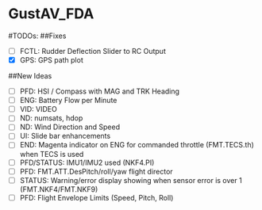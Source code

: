 # GustAV_FDA
#TODOs:
##Fixes
- [ ] FCTL: Rudder Deflection Slider to RC Output  
- [x] GPS: GPS path plot

##New Ideas

- [ ] PFD: HSI / Compass with MAG and TRK Heading  
- [ ] ENG: Battery Flow per Minute  
- [ ] VID: VIDEO  
- [ ] ND: numsats, hdop
- [ ] ND: Wind Direction and Speed
- [ ] UI: Slide bar enhancements
- [ ] END: Magenta indicator on ENG for commanded throttle (FMT.TECS.th) when TECS is used
- [ ] PFD/STATUS: IMU1/IMU2 used  (NKF4.PI)
- [ ] PFD: FMT.ATT.DesPitch/roll/yaw flight director
- [ ] STATUS: Warning/error display showing when sensor error is over 1 (FMT.NKF4/FMT.NKF9)
- [ ] PFD: Flight Envelope Limits (Speed, Pitch, Roll)
